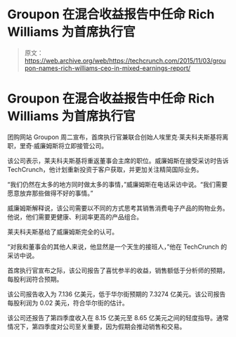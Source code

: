 # Groupon 在混合收益报告中任命 Rich Williams 为首席执行官

> 原文：<https://web.archive.org/web/https://techcrunch.com/2015/11/03/groupon-names-rich-williams-ceo-in-mixed-earnings-report/>

# Groupon 在混合收益报告中任命 Rich Williams 为首席执行官

团购网站 Groupon 周二宣布，首席执行官兼联合创始人埃里克·莱夫科夫斯基将离职，里奇·威廉姆斯将立即接管公司。

该公司表示，莱夫科夫斯基将重返董事会主席的职位。威廉姆斯在接受采访时告诉 TechCrunch，他计划重新投资于客户获取，并更加关注精简国际业务。

“我们仍然在太多的地方同时做太多的事情，”威廉姆斯在电话采访中说。“我们需要愿意放弃那些做得不好的事情。”

威廉姆斯解释说，该公司需要以不同的方式思考其销售消费电子产品的购物业务。他说，他们需要更健康、利润率更高的产品组合。

莱夫科夫斯基给了威廉姆斯完全的认可。

“对我和董事会的其他人来说，他显然是一个天生的接班人，”他在 TechCrunch 的采访中说。

首席执行官宣布之际，该公司报告了喜忧参半的收益，销售额低于分析师的预期，每股利润符合预期。

该公司报告收入为 7.136 亿美元，低于华尔街预期的 7.3274 亿美元。该公司报告每股利润为 0.02 美元，符合华尔街的估计。

该公司还报告了第四季度收入在 8.15 亿美元至 8.65 亿美元之间的轻度指导。通常情况下，第四季度对公司至关重要，因为假期会推动销售和交易。